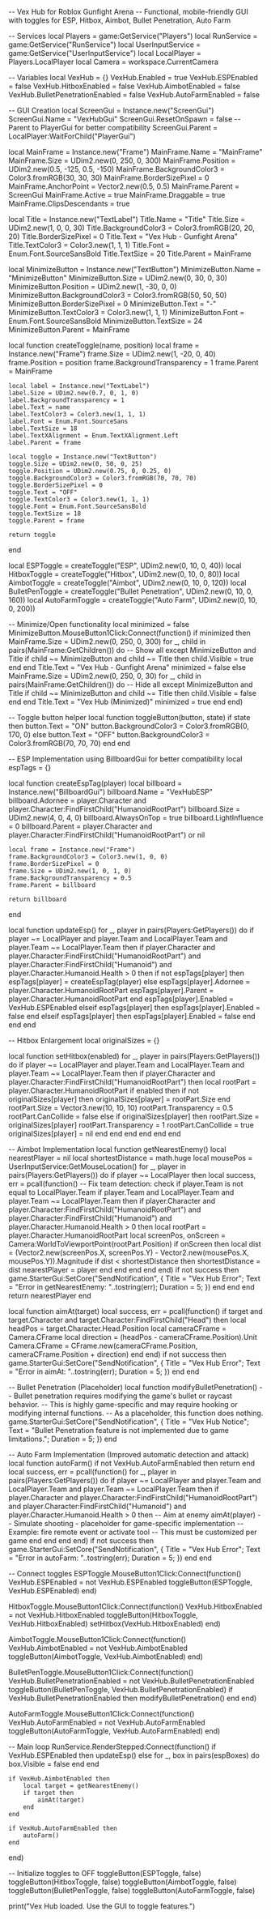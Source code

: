 -- Vex Hub for Roblox Gunfight Arena
-- Functional, mobile-friendly GUI with toggles for ESP, Hitbox, Aimbot, Bullet Penetration, Auto Farm

-- Services
local Players = game:GetService("Players")
local RunService = game:GetService("RunService")
local UserInputService = game:GetService("UserInputService")
local LocalPlayer = Players.LocalPlayer
local Camera = workspace.CurrentCamera

-- Variables
local VexHub = {}
VexHub.Enabled = true
VexHub.ESPEnabled = false
VexHub.HitboxEnabled = false
VexHub.AimbotEnabled = false
VexHub.BulletPenetrationEnabled = false
VexHub.AutoFarmEnabled = false

-- GUI Creation
local ScreenGui = Instance.new("ScreenGui")
ScreenGui.Name = "VexHubGui"
ScreenGui.ResetOnSpawn = false
-- Parent to PlayerGui for better compatibility
ScreenGui.Parent = LocalPlayer:WaitForChild("PlayerGui")

local MainFrame = Instance.new("Frame")
MainFrame.Name = "MainFrame"
MainFrame.Size = UDim2.new(0, 250, 0, 300)
MainFrame.Position = UDim2.new(0.5, -125, 0.5, -150)
MainFrame.BackgroundColor3 = Color3.fromRGB(30, 30, 30)
MainFrame.BorderSizePixel = 0
MainFrame.AnchorPoint = Vector2.new(0.5, 0.5)
MainFrame.Parent = ScreenGui
MainFrame.Active = true
MainFrame.Draggable = true
MainFrame.ClipsDescendants = true

local Title = Instance.new("TextLabel")
Title.Name = "Title"
Title.Size = UDim2.new(1, 0, 0, 30)
Title.BackgroundColor3 = Color3.fromRGB(20, 20, 20)
Title.BorderSizePixel = 0
Title.Text = "Vex Hub - Gunfight Arena"
Title.TextColor3 = Color3.new(1, 1, 1)
Title.Font = Enum.Font.SourceSansBold
Title.TextSize = 20
Title.Parent = MainFrame

local MinimizeButton = Instance.new("TextButton")
MinimizeButton.Name = "MinimizeButton"
MinimizeButton.Size = UDim2.new(0, 30, 0, 30)
MinimizeButton.Position = UDim2.new(1, -30, 0, 0)
MinimizeButton.BackgroundColor3 = Color3.fromRGB(50, 50, 50)
MinimizeButton.BorderSizePixel = 0
MinimizeButton.Text = "-"
MinimizeButton.TextColor3 = Color3.new(1, 1, 1)
MinimizeButton.Font = Enum.Font.SourceSansBold
MinimizeButton.TextSize = 24
MinimizeButton.Parent = MainFrame

local function createToggle(name, position)
    local frame = Instance.new("Frame")
    frame.Size = UDim2.new(1, -20, 0, 40)
    frame.Position = position
    frame.BackgroundTransparency = 1
    frame.Parent = MainFrame

    local label = Instance.new("TextLabel")
    label.Size = UDim2.new(0.7, 0, 1, 0)
    label.BackgroundTransparency = 1
    label.Text = name
    label.TextColor3 = Color3.new(1, 1, 1)
    label.Font = Enum.Font.SourceSans
    label.TextSize = 18
    label.TextXAlignment = Enum.TextXAlignment.Left
    label.Parent = frame

    local toggle = Instance.new("TextButton")
    toggle.Size = UDim2.new(0, 50, 0, 25)
    toggle.Position = UDim2.new(0.75, 0, 0.25, 0)
    toggle.BackgroundColor3 = Color3.fromRGB(70, 70, 70)
    toggle.BorderSizePixel = 0
    toggle.Text = "OFF"
    toggle.TextColor3 = Color3.new(1, 1, 1)
    toggle.Font = Enum.Font.SourceSansBold
    toggle.TextSize = 18
    toggle.Parent = frame

    return toggle
end

local ESPToggle = createToggle("ESP", UDim2.new(0, 10, 0, 40))
local HitboxToggle = createToggle("Hitbox", UDim2.new(0, 10, 0, 80))
local AimbotToggle = createToggle("Aimbot", UDim2.new(0, 10, 0, 120))
local BulletPenToggle = createToggle("Bullet Penetration", UDim2.new(0, 10, 0, 160))
local AutoFarmToggle = createToggle("Auto Farm", UDim2.new(0, 10, 0, 200))

-- Minimize/Open functionality
local minimized = false
MinimizeButton.MouseButton1Click:Connect(function()
    if minimized then
        MainFrame.Size = UDim2.new(0, 250, 0, 300)
        for _, child in pairs(MainFrame:GetChildren()) do
            -- Show all except MinimizeButton and Title
            if child ~= MinimizeButton and child ~= Title then
                child.Visible = true
            end
        end
        Title.Text = "Vex Hub - Gunfight Arena"
        minimized = false
    else
        MainFrame.Size = UDim2.new(0, 250, 0, 30)
        for _, child in pairs(MainFrame:GetChildren()) do
            -- Hide all except MinimizeButton and Title
            if child ~= MinimizeButton and child ~= Title then
                child.Visible = false
            end
        end
        Title.Text = "Vex Hub (Minimized)"
        minimized = true
    end
end)

-- Toggle button helper
local function toggleButton(button, state)
    if state then
        button.Text = "ON"
        button.BackgroundColor3 = Color3.fromRGB(0, 170, 0)
    else
        button.Text = "OFF"
        button.BackgroundColor3 = Color3.fromRGB(70, 70, 70)
    end
end

-- ESP Implementation using BillboardGui for better compatibility
local espTags = {}

local function createEspTag(player)
    local billboard = Instance.new("BillboardGui")
    billboard.Name = "VexHubESP"
    billboard.Adornee = player.Character and player.Character:FindFirstChild("HumanoidRootPart")
    billboard.Size = UDim2.new(4, 0, 4, 0)
    billboard.AlwaysOnTop = true
    billboard.LightInfluence = 0
    billboard.Parent = player.Character and player.Character:FindFirstChild("HumanoidRootPart") or nil

    local frame = Instance.new("Frame")
    frame.BackgroundColor3 = Color3.new(1, 0, 0)
    frame.BorderSizePixel = 0
    frame.Size = UDim2.new(1, 0, 1, 0)
    frame.BackgroundTransparency = 0.5
    frame.Parent = billboard

    return billboard
end

local function updateEsp()
    for _, player in pairs(Players:GetPlayers()) do
        if player ~= LocalPlayer and player.Team and LocalPlayer.Team and player.Team ~= LocalPlayer.Team then
            if player.Character and player.Character:FindFirstChild("HumanoidRootPart") and player.Character:FindFirstChild("Humanoid") and player.Character.Humanoid.Health > 0 then
                if not espTags[player] then
                    espTags[player] = createEspTag(player)
                else
                    espTags[player].Adornee = player.Character.HumanoidRootPart
                    espTags[player].Parent = player.Character.HumanoidRootPart
                end
                espTags[player].Enabled = VexHub.ESPEnabled
            elseif espTags[player] then
                espTags[player].Enabled = false
            end
        elseif espTags[player] then
            espTags[player].Enabled = false
        end
    end
end

-- Hitbox Enlargement
local originalSizes = {}

local function setHitbox(enabled)
    for _, player in pairs(Players:GetPlayers()) do
        if player ~= LocalPlayer and player.Team and LocalPlayer.Team and player.Team ~= LocalPlayer.Team then
            if player.Character and player.Character:FindFirstChild("HumanoidRootPart") then
                local rootPart = player.Character.HumanoidRootPart
                if enabled then
                    if not originalSizes[player] then
                        originalSizes[player] = rootPart.Size
                    end
                    rootPart.Size = Vector3.new(10, 10, 10)
                    rootPart.Transparency = 0.5
                    rootPart.CanCollide = false
                else
                    if originalSizes[player] then
                        rootPart.Size = originalSizes[player]
                        rootPart.Transparency = 1
                        rootPart.CanCollide = true
                        originalSizes[player] = nil
                    end
                end
            end
        end
    end
end

-- Aimbot Implementation
local function getNearestEnemy()
    local nearestPlayer = nil
    local shortestDistance = math.huge
    local mousePos = UserInputService:GetMouseLocation()
    for _, player in pairs(Players:GetPlayers()) do
        if player ~= LocalPlayer then
            local success, err = pcall(function()
                -- Fix team detection: check if player.Team is not equal to LocalPlayer.Team
                if player.Team and LocalPlayer.Team and player.Team ~= LocalPlayer.Team then
                    if player.Character and player.Character:FindFirstChild("HumanoidRootPart") and player.Character:FindFirstChild("Humanoid") and player.Character.Humanoid.Health > 0 then
                        local rootPart = player.Character.HumanoidRootPart
                        local screenPos, onScreen = Camera:WorldToViewportPoint(rootPart.Position)
                        if onScreen then
                            local dist = (Vector2.new(screenPos.X, screenPos.Y) - Vector2.new(mousePos.X, mousePos.Y)).Magnitude
                            if dist < shortestDistance then
                                shortestDistance = dist
                                nearestPlayer = player
                            end
                        end
                    end
                end
            end)
            if not success then
                game.StarterGui:SetCore("SendNotification", {
                    Title = "Vex Hub Error";
                    Text = "Error in getNearestEnemy: "..tostring(err);
                    Duration = 5;
                })
            end
        end
    end
    return nearestPlayer
end

local function aimAt(target)
    local success, err = pcall(function()
        if target and target.Character and target.Character:FindFirstChild("Head") then
            local headPos = target.Character.Head.Position
            local cameraCFrame = Camera.CFrame
            local direction = (headPos - cameraCFrame.Position).Unit
            Camera.CFrame = CFrame.new(cameraCFrame.Position, cameraCFrame.Position + direction)
        end
    end)
    if not success then
        game.StarterGui:SetCore("SendNotification", {
            Title = "Vex Hub Error";
            Text = "Error in aimAt: "..tostring(err);
            Duration = 5;
        })
    end
end

-- Bullet Penetration (Placeholder)
local function modifyBulletPenetration()
    -- Bullet penetration requires modifying the game's bullet or raycast behavior.
    -- This is highly game-specific and may require hooking or modifying internal functions.
    -- As a placeholder, this function does nothing.
    game.StarterGui:SetCore("SendNotification", {
        Title = "Vex Hub Notice";
        Text = "Bullet Penetration feature is not implemented due to game limitations.";
        Duration = 5;
    })
end

-- Auto Farm Implementation (Improved automatic detection and attack)
local function autoFarm()
    if not VexHub.AutoFarmEnabled then return end
    local success, err = pcall(function()
        for _, player in pairs(Players:GetPlayers()) do
            if player ~= LocalPlayer and player.Team and LocalPlayer.Team and player.Team ~= LocalPlayer.Team then
                if player.Character and player.Character:FindFirstChild("HumanoidRootPart") and player.Character:FindFirstChild("Humanoid") and player.Character.Humanoid.Health > 0 then
                    -- Aim at enemy
                    aimAt(player)
                    -- Simulate shooting - placeholder for game-specific implementation
                    -- Example: fire remote event or activate tool
                    -- This must be customized per game
                end
            end
        end
    end)
    if not success then
        game.StarterGui:SetCore("SendNotification", {
            Title = "Vex Hub Error";
            Text = "Error in autoFarm: "..tostring(err);
            Duration = 5;
        })
    end
end

-- Connect toggles
ESPToggle.MouseButton1Click:Connect(function()
    VexHub.ESPEnabled = not VexHub.ESPEnabled
    toggleButton(ESPToggle, VexHub.ESPEnabled)
end)

HitboxToggle.MouseButton1Click:Connect(function()
    VexHub.HitboxEnabled = not VexHub.HitboxEnabled
    toggleButton(HitboxToggle, VexHub.HitboxEnabled)
    setHitbox(VexHub.HitboxEnabled)
end)

AimbotToggle.MouseButton1Click:Connect(function()
    VexHub.AimbotEnabled = not VexHub.AimbotEnabled
    toggleButton(AimbotToggle, VexHub.AimbotEnabled)
end)

BulletPenToggle.MouseButton1Click:Connect(function()
    VexHub.BulletPenetrationEnabled = not VexHub.BulletPenetrationEnabled
    toggleButton(BulletPenToggle, VexHub.BulletPenetrationEnabled)
    if VexHub.BulletPenetrationEnabled then
        modifyBulletPenetration()
    end
end)

AutoFarmToggle.MouseButton1Click:Connect(function()
    VexHub.AutoFarmEnabled = not VexHub.AutoFarmEnabled
    toggleButton(AutoFarmToggle, VexHub.AutoFarmEnabled)
end)

-- Main loop
RunService.RenderStepped:Connect(function()
    if VexHub.ESPEnabled then
        updateEsp()
    else
        for _, box in pairs(espBoxes) do
            box.Visible = false
        end
    end

    if VexHub.AimbotEnabled then
        local target = getNearestEnemy()
        if target then
            aimAt(target)
        end
    end

    if VexHub.AutoFarmEnabled then
        autoFarm()
    end
end)

-- Initialize toggles to OFF
toggleButton(ESPToggle, false)
toggleButton(HitboxToggle, false)
toggleButton(AimbotToggle, false)
toggleButton(BulletPenToggle, false)
toggleButton(AutoFarmToggle, false)

print("Vex Hub loaded. Use the GUI to toggle features.")
